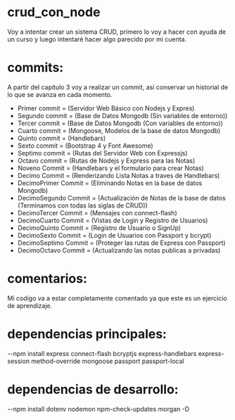 # crud_con_node
 
Voy a intentar crear un sistema CRUD, primero lo voy a hacer con ayuda de un curso y luego intentaré hacer algo parecido por mi cuenta.
 
# commits:
 
A partir del capítulo 3 voy a realizar un commit, así conservar un historial de lo que se avanza en cada momento.
- Primer commit = (Servidor Web Básico con Nodejs y Expres)
- Segundo commit = (Base de Datos Mongodb (Sin variables de entorno))
- Tercer commit = (Base de Datos Mongodb (Con variables de entorno))
- Cuarto commit = (Mongoose, Modelos de la base de datos Mongodb)
- Quinto commit = (Handlebars)
- Sexto commit = (Bootstrap 4 y Font Awesome)
- Septimo commit = (Rutas del Servidor Web con Expressjs)
- Octavo commit = (Rutas de Nodejs y Express para las Notas)
- Noveno Commit = (Handlebars y el formulario para crear Notas)
- Decimo Commit = (Renderizando Lista Notas a traves de Handlebars)
- DecimoPrimer Commit = (Eliminando Notas en la base de datos Mongodb)
- DecimoSegundo Commit = (Actualización de Notas de la base de datos (Terminamos con todas las siglas de CRUD))
- DecimoTercer Commit = (Mensajes con connect-flash)
- DecimoCuarto Commit = (Vistas de Login y Registro de Usuarios)
- DecimoQuinto Commit = (Registro de Usuario o SignUp)
- DecimoSexto Commit = (Login de Usuarios con Passport y bcrypt)
- DecimoSeptimo Commit = (Proteger las rutas de Express con Passport)
- DecimoOctavo Commit = (Actualizando las notas publicas a privadas)

# comentarios:
 
Mi codigo va a estar completamente comentado ya que este es un ejercicio de aprendizaje.
 
# dependencias principales:
 
--npm install express connect-flash bcryptjs express-handlebars express-session method-override mongoose passport passport-local 
 
# dependencias de desarrollo:
 
--npm install dotenv nodemon npm-check-updates morgan -D


